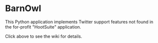 # BarnOwl
This Python application implements Twitter support features not found in the for-profit "HootSuite" application.

Click above to see the wiki for details.

